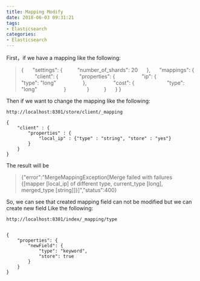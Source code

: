 ```yaml
---
title: Mapping Modify
date: 2018-06-03 09:31:21
tags:
- Elasticsearch
categories:
- Elasticsearch
---
```


First，if we have a mapping like the following:

>{
>&nbsp;&nbsp;&nbsp;&nbsp;	"settings": {
>&nbsp;&nbsp;&nbsp;&nbsp;&nbsp;&nbsp;&nbsp;&nbsp;		"number_of_shards": 20
>&nbsp;&nbsp;&nbsp;&nbsp;	},
>&nbsp;&nbsp;&nbsp;&nbsp;	"mappings": {
>&nbsp;&nbsp;&nbsp;&nbsp;&nbsp;&nbsp;&nbsp;&nbsp;		"client": {
>&nbsp;&nbsp;&nbsp;&nbsp;&nbsp;&nbsp;&nbsp;&nbsp;&nbsp;&nbsp;&nbsp;&nbsp;			"properties": {
>&nbsp;&nbsp;&nbsp;&nbsp;&nbsp;&nbsp;&nbsp;&nbsp;&nbsp;&nbsp;&nbsp;&nbsp;&nbsp;&nbsp;&nbsp;&nbsp;				"ip": {
>&nbsp;&nbsp;&nbsp;&nbsp;&nbsp;&nbsp;&nbsp;&nbsp;&nbsp;&nbsp;&nbsp;&nbsp;&nbsp;&nbsp;&nbsp;&nbsp;&nbsp;&nbsp;&nbsp;&nbsp;					"type": "long"
>&nbsp;&nbsp;&nbsp;&nbsp;&nbsp;&nbsp;&nbsp;&nbsp;&nbsp;&nbsp;&nbsp;&nbsp;&nbsp;&nbsp;&nbsp;&nbsp;				},
>&nbsp;&nbsp;&nbsp;&nbsp;&nbsp;&nbsp;&nbsp;&nbsp;&nbsp;&nbsp;&nbsp;&nbsp;&nbsp;&nbsp;&nbsp;&nbsp;				"cost": {
>&nbsp;&nbsp;&nbsp;&nbsp;&nbsp;&nbsp;&nbsp;&nbsp;&nbsp;&nbsp;&nbsp;&nbsp;&nbsp;&nbsp;&nbsp;&nbsp;&nbsp;&nbsp;&nbsp;&nbsp;					"type": "long"
>&nbsp;&nbsp;&nbsp;&nbsp;&nbsp;&nbsp;&nbsp;&nbsp;&nbsp;&nbsp;&nbsp;&nbsp;&nbsp;&nbsp;&nbsp;&nbsp;				}
>&nbsp;&nbsp;&nbsp;&nbsp;&nbsp;&nbsp;&nbsp;&nbsp;&nbsp;&nbsp;&nbsp;&nbsp;			}
>&nbsp;&nbsp;&nbsp;&nbsp;&nbsp;&nbsp;&nbsp;&nbsp;		}
>&nbsp;&nbsp;&nbsp;&nbsp;	}
>}

Then if we want to change the mapping like the following:

	http://localhost:8301/store/client/_mapping

	{
	    "client" : {
	        "properties" : {
	            "local_ip" : {"type" : "string", "store" : "yes"}   
	        }
	    }
	}


The result will be
>{"error":"MergeMappingException[Merge failed with failures {[mapper [local_ip] of different type, current_type [long], merged_type [string]]}]","status":400}
 
So, we can see that created mapping field can not be modified but we can create new field Like the following:

	http://localhost:8301/index/_mapping/type


	{
	    "properties": {
	        "newField": {
	            "type": "keyword",
	            "store": true
	        }
	    }
	}


